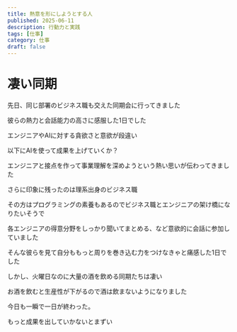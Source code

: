 ```yaml
---
title: 熱意を形にしようとする人
published: 2025-06-11
description: 行動力と実践
tags: [仕事]
category: 仕事
draft: false
---
```


# 凄い同期

先日、同じ部署のビジネス職も交えた同期会に行ってきました

彼らの熱力と会話能力の高さに感服した1日でした

エンジニアやAIに対する貪欲さと意欲が段違い

以下にAIを使って成果を上げていくか？

エンジニアと接点を作って事業理解を深めようという熱い思いが伝わってきました

さらに印象に残ったのは理系出身のビジネス職

その方はプログラミングの素養もあるのでビジネス職とエンジニアの架け橋になりたいそうで

各エンジニアの得意分野をしっかり聞いてまとめる、など意欲的に会話に参加していました

そんな彼らを見て自分ももっと周りを巻き込む力をつけなきゃと痛感した1日でした

しかし、火曜日なのに大量の酒を飲める同期たちは凄い

お酒を飲むと生産性が下がるので酒は飲まないようになりました

今日も一瞬で一日が終わった。

もっと成果を出していかないとまずい

